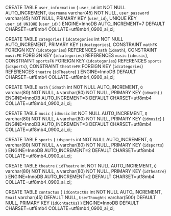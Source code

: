 
CREATE TABLE `user_information` (
  `user_id` int NOT NULL AUTO_INCREMENT,
  `Username` varchar(45) NOT NULL,
  `user_password` varchar(45) NOT NULL,
  PRIMARY KEY (`user_id`),
  UNIQUE KEY `user_id_UNIQUE` (`user_id`)
) ENGINE=InnoDB AUTO_INCREMENT=7 DEFAULT CHARSET=utf8mb4 COLLATE=utf8mb4_0900_ai_ci;


CREATE TABLE `categories` (
  `idcategories` int NOT NULL AUTO_INCREMENT,
  PRIMARY KEY (`idcategories`),
  CONSTRAINT `mathFK` FOREIGN KEY (`idcategories`) REFERENCES `math` (`idmath`),
  CONSTRAINT `musicFK` FOREIGN KEY (`idcategories`) REFERENCES `music` (`idmusic`),
  CONSTRAINT `sportsFK` FOREIGN KEY (`idcategories`) REFERENCES `sports` (`idsports`),
  CONSTRAINT `theatreFK` FOREIGN KEY (`idcategories`) REFERENCES `theatre` (`idTheatre`)
) ENGINE=InnoDB DEFAULT CHARSET=utf8mb4 COLLATE=utf8mb4_0900_ai_ci;


CREATE TABLE `math` (
  `idmath` int NOT NULL AUTO_INCREMENT,
  `Q` varchar(80) NOT NULL,
  `A` varchar(80) NOT NULL,
  PRIMARY KEY (`idmath`)
) ENGINE=InnoDB AUTO_INCREMENT=3 DEFAULT CHARSET=utf8mb4 COLLATE=utf8mb4_0900_ai_ci;


CREATE TABLE `music` (
  `idmusic` int NOT NULL AUTO_INCREMENT,
  `Q` varchar(80) NOT NULL,
  `A` varchar(80) NOT NULL,
  PRIMARY KEY (`idmusic`)
) ENGINE=InnoDB AUTO_INCREMENT=3 DEFAULT CHARSET=utf8mb4 COLLATE=utf8mb4_0900_ai_ci;


CREATE TABLE `sports` (
  `idsports` int NOT NULL AUTO_INCREMENT,
  `Q` varchar(80) NOT NULL,
  `A` varchar(80) NOT NULL,
  PRIMARY KEY (`idsports`)
) ENGINE=InnoDB AUTO_INCREMENT=2 DEFAULT CHARSET=utf8mb4 COLLATE=utf8mb4_0900_ai_ci;


CREATE TABLE `theatre` (
  `idTheatre` int NOT NULL AUTO_INCREMENT,
  `Q` varchar(80) NOT NULL,
  `A` varchar(80) NOT NULL,
  PRIMARY KEY (`idTheatre`)
) ENGINE=InnoDB AUTO_INCREMENT=2 DEFAULT CHARSET=utf8mb4 COLLATE=utf8mb4_0900_ai_ci;



CREATE TABLE `contactus` (
  `idContactUs` int NOT NULL AUTO_INCREMENT,
  `Email` varchar(45) DEFAULT NULL,
  `UserThoughts` varchar(500) DEFAULT NULL,
  PRIMARY KEY (`idContactUs`)
) ENGINE=InnoDB DEFAULT CHARSET=utf8mb4 COLLATE=utf8mb4_0900_ai_ci;

